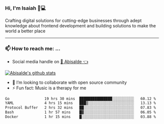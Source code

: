 ### Hi, I'm Isaiah 🌻💻

<!--
<img src="https://res.cloudinary.com/abisalde/image/upload/c_scale,h_311,w_816/v1616039512/Abisalde_github.gif" alt="Isaiah Abiodun (Abisalde) small video about his profile on Github"> 
-->

Crafting digital solutions for cutting-edge businesses through adept knowledge about frontend development and building solutions to make the world a better place
<hr>

### 📫 How to reach me: ...
- Social media handle on <a href="https://twitter.com/abisalde">🔔  Abisalde   👈</a>


[![Abisalde's github stats](https://github-readme-stats.vercel.app/api?username=abisalde)](https://github.com/abisalde/github-readme-stats)

- 👯 I’m looking to collaborate with open source community
- ⚡ Fun fact: Music is a therapy for me


<!--
**abisalde/Abisalde** is a ✨ _special_ ✨ repository because its `README.md` (this file) appears on your GitHub profile.

Here are some ideas to get you started:


- 👯 I’m looking to collaborate with open source community
- 🤔 I’m looking for help with ...
- 💬 Ask me about ...
- 📫 How to reach me: ...
- 😄 Pronouns: ...
- ⚡ Fun fact: ...
-->

<!--START_SECTION:waka-->

```txt
Go                19 hrs 30 mins  ███████████████░░░░░░░░░░   60.12 %
YAML              4 hrs 15 mins   ███▒░░░░░░░░░░░░░░░░░░░░░   13.13 %
Protocol Buffer   2 hrs 32 mins   ██░░░░░░░░░░░░░░░░░░░░░░░   07.83 %
Bash              1 hr 57 mins    █▓░░░░░░░░░░░░░░░░░░░░░░░   06.05 %
Docker            1 hr 15 mins    █░░░░░░░░░░░░░░░░░░░░░░░░   03.88 %
```

<!--END_SECTION:waka-->

